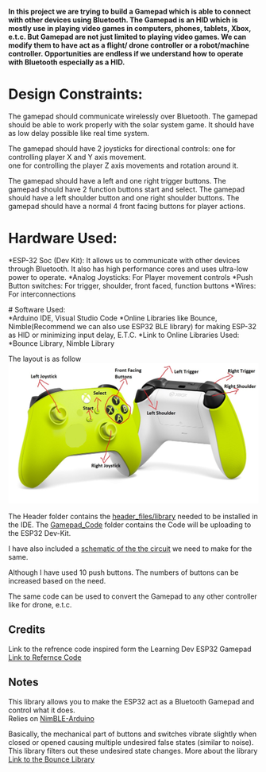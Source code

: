 **In this project we are trying to build a Gamepad which is able to connect with other devices using Bluetooth. The Gamepad is an HID which is mostly use in playing video games in computers, phones, tablets, Xbox, e.t.c. But Gamepad are not just limited to playing video games. We can modify them to have act as a flight/ drone controller or a robot/machine controller. Opportunities are endless if we understand how to operate with Bluetooth especially as a HID.**

# Design Constraints:
The gamepad should communicate wirelessly over Bluetooth.
The gamepad should be able to work properly with the solar system game.
It should have as low delay possible like real time system.

The gamepad should have 2 joysticks for directional controls: 
one for controlling player X and Y axis movement.     
one for controlling the player Z axis movements and rotation around it. 

The gamepad should have a left and one right trigger buttons.
The gamepad should have 2 function buttons start and select.
The gamepad should have a left shoulder button and one right shoulder buttons.
The gamepad should have a normal 4 front facing buttons for player actions.

# Hardware Used:   
*ESP-32 Soc (Dev Kit): It allows us to communicate with other devices through Bluetooth. It also has high performance cores and uses ultra-low power to operate.
*Analog Joysticks: For Player movement controls
*Push Button switches: For trigger, shoulder, front faced, function buttons
*Wires: For interconnections

# Software Used:   
*Arduino IDE, Visual Studio Code
*Online Libraries like Bounce, Nimble(Recommend we can also use ESP32 BLE library) for making ESP-32 as HID or minimizing input delay, E.T.C.
*Link to Online Libraries Used:
*Bounce Library, Nimble Library


The layout is as follow
![layout of gamepad](https://github.com/saswat711/Bluetooth-Gamepad/blob/main/layout%20of%20gamepad.jpg?raw=true)

The Header folder contains the  [header_files/library](Gamepad%20Headers) needed to be installed in the IDE. 
The  [Gamepad_Code](GamePad_Code) folder contains the Code will be uploading to the ESP32 Dev-Kit. 

I have also included a [schematic of the the circuit](Gamepad%20Circuit%20Schematics.png) we need to make for the same.

Although I have used 10 push buttons. The numbers of buttons can be increased based on the need.

The same code can be used to convert the Gamepad to any other controller like for drone, e.t.c.

## Credits
Link to the refrence code inspired form the Learning Dev ESP32 Gamepad [Link to Refernce Code](https://github.com/lemmingDev/ESP32-BLE-Gamepad)

## Notes
This library allows you to make the ESP32 act as a Bluetooth Gamepad and control what it does.  
Relies on [NimBLE-Arduino](https://github.com/h2zero/NimBLE-Arduino)

Basically, the mechanical part of buttons and switches vibrate slightly when closed or opened causing multiple undesired false states (similar to noise). This library filters out these undesired state changes. More about the library [Link to the Bounce Library](https://github.com/thomasfredericks/Bounce2)


